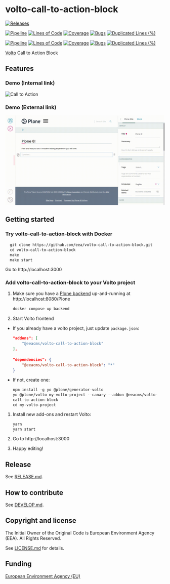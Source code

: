 # volto-call-to-action-block

[![Releases](https://img.shields.io/github/v/release/eea/volto-call-to-action-block)](https://github.com/eea/volto-call-to-action-block/releases)

[![Pipeline](https://ci.eionet.europa.eu/buildStatus/icon?job=volto-addons%2Fvolto-call-to-action-block%2Fmaster&subject=master)](https://ci.eionet.europa.eu/view/Github/job/volto-addons/job/volto-call-to-action-block/job/master/display/redirect)
[![Lines of Code](https://sonarqube.eea.europa.eu/api/project_badges/measure?project=volto-call-to-action-block-master&metric=ncloc)](https://sonarqube.eea.europa.eu/dashboard?id=volto-call-to-action-block-master)
[![Coverage](https://sonarqube.eea.europa.eu/api/project_badges/measure?project=volto-call-to-action-block-master&metric=coverage)](https://sonarqube.eea.europa.eu/dashboard?id=volto-call-to-action-block-master)
[![Bugs](https://sonarqube.eea.europa.eu/api/project_badges/measure?project=volto-call-to-action-block-master&metric=bugs)](https://sonarqube.eea.europa.eu/dashboard?id=volto-call-to-action-block-master)
[![Duplicated Lines (%)](https://sonarqube.eea.europa.eu/api/project_badges/measure?project=volto-call-to-action-block-master&metric=duplicated_lines_density)](https://sonarqube.eea.europa.eu/dashboard?id=volto-call-to-action-block-master)

[![Pipeline](https://ci.eionet.europa.eu/buildStatus/icon?job=volto-addons%2Fvolto-call-to-action-block%2Fdevelop&subject=develop)](https://ci.eionet.europa.eu/view/Github/job/volto-addons/job/volto-call-to-action-block/job/develop/display/redirect)
[![Lines of Code](https://sonarqube.eea.europa.eu/api/project_badges/measure?project=volto-call-to-action-block-develop&metric=ncloc)](https://sonarqube.eea.europa.eu/dashboard?id=volto-call-to-action-block-develop)
[![Coverage](https://sonarqube.eea.europa.eu/api/project_badges/measure?project=volto-call-to-action-block-develop&metric=coverage)](https://sonarqube.eea.europa.eu/dashboard?id=volto-call-to-action-block-develop)
[![Bugs](https://sonarqube.eea.europa.eu/api/project_badges/measure?project=volto-call-to-action-block-develop&metric=bugs)](https://sonarqube.eea.europa.eu/dashboard?id=volto-call-to-action-block-develop)
[![Duplicated Lines (%)](https://sonarqube.eea.europa.eu/api/project_badges/measure?project=volto-call-to-action-block-develop&metric=duplicated_lines_density)](https://sonarqube.eea.europa.eu/dashboard?id=volto-call-to-action-block-develop)


[Volto](https://github.com/plone/volto) Call to Action Block

## Features

### Demo (Internal link)

![Call to Action](https://github.com/eea/volto-call-to-action-block/raw/master/docs/call-to-action.gif)

### Demo (External link)

![Call to Action](https://github.com/eea/volto-call-to-action-block/raw/master/docs/call-to-action-external.gif)

## Getting started

### Try volto-call-to-action-block with Docker

      git clone https://github.com/eea/volto-call-to-action-block.git
      cd volto-call-to-action-block
      make
      make start

Go to http://localhost:3000

### Add volto-call-to-action-block to your Volto project

1. Make sure you have a [Plone backend](https://plone.org/download) up-and-running at http://localhost:8080/Plone

   ```Bash
   docker compose up backend
   ```

1. Start Volto frontend

* If you already have a volto project, just update `package.json`:

   ```JSON
   "addons": [
       "@eeacms/volto-call-to-action-block"
   ],

   "dependencies": {
       "@eeacms/volto-call-to-action-block": "*"
   }
   ```

* If not, create one:

   ```
   npm install -g yo @plone/generator-volto
   yo @plone/volto my-volto-project --canary --addon @eeacms/volto-call-to-action-block
   cd my-volto-project
   ```

1. Install new add-ons and restart Volto:

   ```
   yarn
   yarn start
   ```

1. Go to http://localhost:3000

1. Happy editing!

## Release

See [RELEASE.md](https://github.com/eea/volto-call-to-action-block/blob/master/RELEASE.md).

## How to contribute

See [DEVELOP.md](https://github.com/eea/volto-call-to-action-block/blob/master/DEVELOP.md).

## Copyright and license

The Initial Owner of the Original Code is European Environment Agency (EEA).
All Rights Reserved.

See [LICENSE.md](https://github.com/eea/volto-call-to-action-block/blob/master/LICENSE.md) for details.

## Funding

[European Environment Agency (EU)](http://eea.europa.eu)
